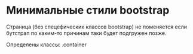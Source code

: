 # Минимальные стили bootstrap 
Страница (без спецефических классов bootstrap) не поменяется если бутстрап по каким-то причинам таки будет подгружен позже.

Определены классы: .container
